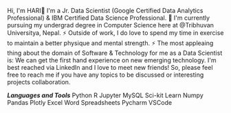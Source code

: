 Hi, I'm HARI👋
I'm a Jr. Data Scientist (Google Certified Data Analytics Professional) & IBM Certified Data Science Professional.
🔭 I'm currently pursuing my undergrad degree in Computer Science here at @Tribhuvan Universitya, Nepal.
⚡ Outside of work, I do love to spend my time in exercise to maintain a better physique and mental strength.
⚡ The most appleaing thing about the domain of Software & Technology for me as a Data Scientist is: We can get the first hand experience on new emerging technology.
I'm best reached via LinkedIn and I love to meet new friends! So, please feel free to reach me if you have any topics to be discussed or interesting projects collaboration.


***Languages and Tools***
Python R Jupyter  MySQL Sci-kit Learn Numpy Pandas Plotly Excel   Word Spreadsheets Pycharm  VSCode
